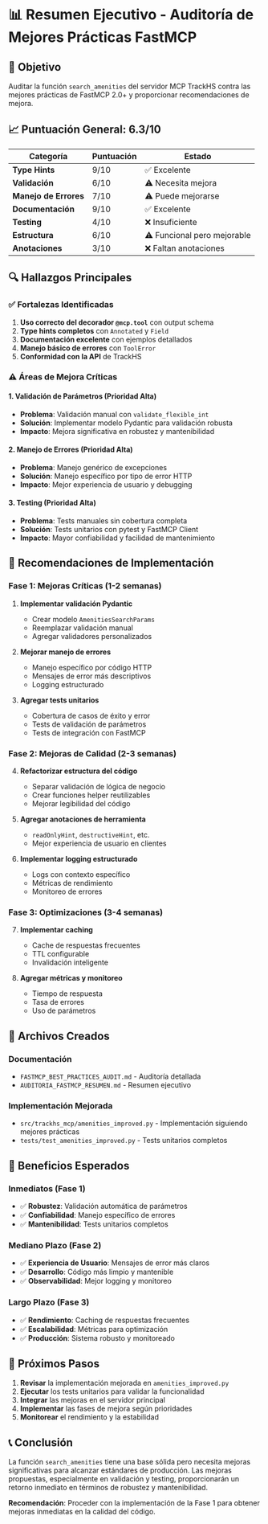 # 📊 Resumen Ejecutivo - Auditoría de Mejores Prácticas FastMCP

## 🎯 Objetivo
Auditar la función `search_amenities` del servidor MCP TrackHS contra las mejores prácticas de FastMCP 2.0+ y proporcionar recomendaciones de mejora.

## 📈 Puntuación General: 6.3/10

| Categoría | Puntuación | Estado |
|-----------|------------|--------|
| **Type Hints** | 9/10 | ✅ Excelente |
| **Validación** | 6/10 | ⚠️ Necesita mejora |
| **Manejo de Errores** | 7/10 | ⚠️ Puede mejorarse |
| **Documentación** | 9/10 | ✅ Excelente |
| **Testing** | 4/10 | ❌ Insuficiente |
| **Estructura** | 6/10 | ⚠️ Funcional pero mejorable |
| **Anotaciones** | 3/10 | ❌ Faltan anotaciones |

## 🔍 Hallazgos Principales

### ✅ **Fortalezas Identificadas**
1. **Uso correcto del decorador `@mcp.tool`** con output schema
2. **Type hints completos** con `Annotated` y `Field`
3. **Documentación excelente** con ejemplos detallados
4. **Manejo básico de errores** con `ToolError`
5. **Conformidad con la API** de TrackHS

### ⚠️ **Áreas de Mejora Críticas**

#### 1. **Validación de Parámetros (Prioridad Alta)**
- **Problema**: Validación manual con `validate_flexible_int`
- **Solución**: Implementar modelo Pydantic para validación robusta
- **Impacto**: Mejora significativa en robustez y mantenibilidad

#### 2. **Manejo de Errores (Prioridad Alta)**
- **Problema**: Manejo genérico de excepciones
- **Solución**: Manejo específico por tipo de error HTTP
- **Impacto**: Mejor experiencia de usuario y debugging

#### 3. **Testing (Prioridad Alta)**
- **Problema**: Tests manuales sin cobertura completa
- **Solución**: Tests unitarios con pytest y FastMCP Client
- **Impacto**: Mayor confiabilidad y facilidad de mantenimiento

## 🚀 Recomendaciones de Implementación

### **Fase 1: Mejoras Críticas (1-2 semanas)**
1. **Implementar validación Pydantic**
   - Crear modelo `AmenitiesSearchParams`
   - Reemplazar validación manual
   - Agregar validadores personalizados

2. **Mejorar manejo de errores**
   - Manejo específico por código HTTP
   - Mensajes de error más descriptivos
   - Logging estructurado

3. **Agregar tests unitarios**
   - Cobertura de casos de éxito y error
   - Tests de validación de parámetros
   - Tests de integración con FastMCP

### **Fase 2: Mejoras de Calidad (2-3 semanas)**
4. **Refactorizar estructura del código**
   - Separar validación de lógica de negocio
   - Crear funciones helper reutilizables
   - Mejorar legibilidad del código

5. **Agregar anotaciones de herramienta**
   - `readOnlyHint`, `destructiveHint`, etc.
   - Mejor experiencia de usuario en clientes

6. **Implementar logging estructurado**
   - Logs con contexto específico
   - Métricas de rendimiento
   - Monitoreo de errores

### **Fase 3: Optimizaciones (3-4 semanas)**
7. **Implementar caching**
   - Cache de respuestas frecuentes
   - TTL configurable
   - Invalidación inteligente

8. **Agregar métricas y monitoreo**
   - Tiempo de respuesta
   - Tasa de errores
   - Uso de parámetros

## 📁 Archivos Creados

### **Documentación**
- `FASTMCP_BEST_PRACTICES_AUDIT.md` - Auditoría detallada
- `AUDITORIA_FASTMCP_RESUMEN.md` - Resumen ejecutivo

### **Implementación Mejorada**
- `src/trackhs_mcp/amenities_improved.py` - Implementación siguiendo mejores prácticas
- `tests/test_amenities_improved.py` - Tests unitarios completos

## 🎯 Beneficios Esperados

### **Inmediatos (Fase 1)**
- ✅ **Robustez**: Validación automática de parámetros
- ✅ **Confiabilidad**: Manejo específico de errores
- ✅ **Mantenibilidad**: Tests unitarios completos

### **Mediano Plazo (Fase 2)**
- ✅ **Experiencia de Usuario**: Mensajes de error más claros
- ✅ **Desarrollo**: Código más limpio y mantenible
- ✅ **Observabilidad**: Mejor logging y monitoreo

### **Largo Plazo (Fase 3)**
- ✅ **Rendimiento**: Caching de respuestas frecuentes
- ✅ **Escalabilidad**: Métricas para optimización
- ✅ **Producción**: Sistema robusto y monitoreado

## 🔧 Próximos Pasos

1. **Revisar** la implementación mejorada en `amenities_improved.py`
2. **Ejecutar** los tests unitarios para validar la funcionalidad
3. **Integrar** las mejoras en el servidor principal
4. **Implementar** las fases de mejora según prioridades
5. **Monitorear** el rendimiento y la estabilidad

## 📞 Conclusión

La función `search_amenities` tiene una base sólida pero necesita mejoras significativas para alcanzar estándares de producción. Las mejoras propuestas, especialmente en validación y testing, proporcionarán un retorno inmediato en términos de robustez y mantenibilidad.

**Recomendación**: Proceder con la implementación de la Fase 1 para obtener mejoras inmediatas en la calidad del código.
